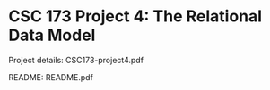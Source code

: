 # CSC 173 Project 4: The Relational Data Model

Project details: CSC173-project4.pdf

README: README.pdf
